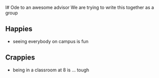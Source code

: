 l# Ode to an awesome advisor
We are trying to write this together as a group


## Happies

- seeing everybody on campus is fun

## Crappies

- being in a classroom at 8 is ... tough
